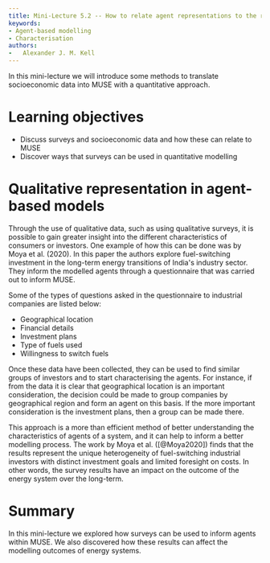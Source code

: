 ```yaml
---
title: Mini-Lecture 5.2 -- How to relate agent representations to the real world
keywords:
- Agent-based modelling
- Characterisation
authors:
-   Alexander J. M. Kell
---
```


In this mini-lecture we will introduce some methods to translate socioeconomic data into MUSE with a quantitative approach.

# Learning objectives

- Discuss surveys and socioeconomic data and how these can relate to MUSE
- Discover ways that surveys can be used in quantitative modelling

# Qualitative representation in agent-based models

Through the use of qualitative data, such as using qualitative surveys, it is possible to gain greater insight into the different characteristics of consumers or investors. One example of how this can be done was by Moya et al. (2020). In this paper the authors explore fuel-switching investment in the long-term energy transitions of India's industry sector. They inform the modelled agents through a questionnaire that was carried out to inform MUSE.

Some of the types of questions asked in the questionnaire to industrial companies are listed below:

- Geographical location
- Financial details
- Investment plans
- Type of fuels used
- Willingness to switch fuels

Once these data have been collected, they can be used to find similar groups of investors and to start characterising the agents. For instance, if from the data it is clear that geographical location is an important consideration, the decision could be made to group companies by geographical region and form an agent on this basis. If the more important consideration is the investment plans, then a group can be made there. 

This approach is a more than efficient method of better understanding the characteristics of agents of a system, and it can help to inform a better modelling process. The work by Moya et al. ([@Moya2020]) finds that the results represent the unique heterogeneity of fuel-switching industrial investors with distinct investment goals and limited foresight on costs. In other words, the survey results have an impact on the outcome of the energy system over the long-term.


# Summary

In this mini-lecture we explored how surveys can be used to inform agents within MUSE. We also discovered how these results can affect the modelling outcomes of energy systems. 

 
